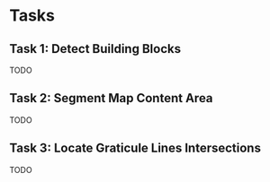 # Tasks

## Task 1: Detect Building Blocks
TODO

## Task 2: Segment Map Content Area
TODO

## Task 3: Locate Graticule Lines Intersections
TODO

